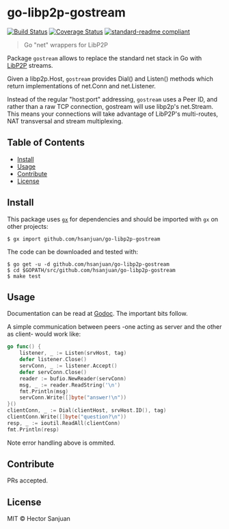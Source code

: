 # go-libp2p-gostream

[![Build Status](https://travis-ci.org/hsanjuan/go-libp2p-gostream.svg?branch=master)](https://travis-ci.org/hsanjuan/go-libp2p-gostream)
[![Coverage Status](https://coveralls.io/repos/github/hsanjuan/go-libp2p-gostream/badge.svg?branch=master)](https://coveralls.io/github/hsanjuan/go-libp2p-gostream?branch=master)
[![standard-readme compliant](https://img.shields.io/badge/standard--readme-OK-green.svg)](https://github.com/RichardLitt/standard-readme)


> Go "net" wrappers for LibP2P

Package `gostream` allows to replace the standard net stack in Go with [LibP2P](https://github.com/libp2p/libp2p) streams.

Given a libp2p.Host, `gostream` provides Dial() and Listen() methods which return implementations of net.Conn and net.Listener.

Instead of the regular "host:port" addressing, `gostream` uses a Peer ID, and rather than a raw TCP connection, gostream will use libp2p's net.Stream. This means your connections will take advantage of  LibP2P's multi-routes, NAT transversal and stream multiplexing.

## Table of Contents

- [Install](#install)
- [Usage](#usage)
- [Contribute](#contribute)
- [License](#license)

## Install

This package uses [`gx`](https://github.com/whyrusleeping/gx-go) for dependencies and should be imported with `gx` on other projects:

```
$ gx import github.com/hsanjuan/go-libp2p-gostream
```

The code can be downloaded and tested with:

```
$ go get -u -d github.com/hsanjuan/go-libp2p-gostream
$ cd $GOPATH/src/github.com/hsanjuan/go-libp2p-gostream
$ make test
```

## Usage

Documentation can be read at [Godoc](https://godoc.org/github.com/hsanjuan/go-libp2p-gostream). The important bits follow.

A simple communication between peers -one acting as server and the other as client- would work like:

```go
go func() {
	listener, _ := Listen(srvHost, tag)
	defer listener.Close()
	servConn, _ := listener.Accept()
	defer servConn.Close()
	reader := bufio.NewReader(servConn)
	msg, _ := reader.ReadString('\n')
	fmt.Println(msg)
	servConn.Write([]byte("answer!\n"))
}()
clientConn, _ := Dial(clientHost, srvHost.ID(), tag)
clientConn.Write([]byte("question?\n"))
resp, _ := ioutil.ReadAll(clientConn)
fmt.Println(resp)
```

Note error handling above is ommited.

## Contribute

PRs accepted.

## License

MIT © Hector Sanjuan
